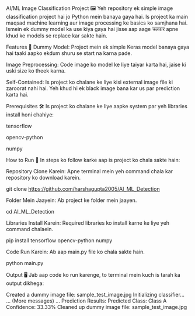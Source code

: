 AI/ML Image Classification Project 🖼️
Yeh repository ek simple image classification project hai jo Python mein banaya gaya hai. Is project ka main maqsad machine learning aur image processing ke basics ko samjhana hai. Ismein ek dummy model ka use kiya gaya hai jisse aap aage चलकर apne khud ke models se replace kar sakte hain.

Features 🚀
Dummy Model: Project mein ek simple Keras model banaya gaya hai taaki aapko ekdum shuru se start na karna pade.

Image Preprocessing: Code image ko model ke liye taiyar karta hai, jaise ki uski size ko theek karna.

Self-Contained: Is project ko chalane ke liye kisi external image file ki zaroorat nahi hai. Yeh khud hi ek black image bana kar us par prediction karta hai.

Prerequisites 🛠️
Is project ko chalane ke liye aapke system par yeh libraries install honi chahiye:

tensorflow

opencv-python

numpy

How to Run 🏃
In steps ko follow karke aap is project ko chala sakte hain:

Repository Clone Karein: Apne terminal mein yeh command chala kar repository ko download karein.

git clone https://github.com/harshagupta2005/AI_ML_Detection

Folder Mein Jaayein: Ab project ke folder mein jaayen.

cd AI_ML_Detection

Libraries Install Karein: Required libraries ko install karne ke liye yeh command chalaein.

pip install tensorflow opencv-python numpy

Code Run Karein: Ab aap main.py file ko chala sakte hain.

python main.py

Output 🖥️
Jab aap code ko run karenge, to terminal mein kuch is tarah ka output dikhega:

Created a dummy image file: sample_test_image.jpg
Initializing classifier...
... (More messages) ...
Prediction Results:
Predicted Class: Class A
Confidence: 33.33%
Cleaned up dummy image file: sample_test_image.jpg


